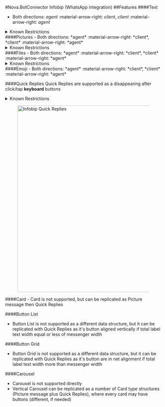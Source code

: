 #Nova.BotConnector Infobip (WhatsApp integration)
##Features
####Text
- Both directions: *agent* :material-arrow-right: *client*, *client* :material-arrow-right: *agent*

<details><summary>Known Restrictions</summary>
<p>
```
• Text character limit: 65,536 (counting the spaces)
```
</p>
</details>
####Pictures
- Both directions: *agent* :material-arrow-right: *client*, *client* :material-arrow-right: *agent*

<details><summary>Known Restrictions</summary>
<p>
```
• Picture (and all other media) size limit up to 16 MB
```
</p>
</details>
####Files
- Both directions: *agent* :material-arrow-right: *client*, *client* :material-arrow-right: *agent*

<details><summary>Known Restrictions</summary>
<p>
```
• File size limit up to 100 MB
• Video (and all other media) size limit up to 16 MB
```
</p>
</details>
####Emoji
- Both directions: *agent* :material-arrow-right: *client*, *client* :material-arrow-right: *agent*

####Quick Replies
Quick Replies are supported as a disappearing after click/tap **keyboard** buttons
<details><summary>Known Restrictions</summary>
<p>
```
• Type: Custom Template
• Message templates are created in the Infobip Manager, which is part of your Infobip Account in the Facebook Business Manager
• Template needs to be approved by Facebook
• Maximum 3 buttons
• Maximum header length 60 characters 
• Maximum message length 1,024 characters
• Maximum label length (button text) up to 20 characters
```
</p>
</details>
<figure> <img src="/novadocs/components/botconnector/examples/InfobipConnectorQuickReplies.png" title="Infobip Quick Replies" width="600" height"500"> </a> </figure>
####Card
- Card is not supported, but can be replicated as Picture message then Quick Replies

####Button List
- Button List is not supported as a different data structure, but it can be replicated with Quick Replies as it's button aligned vertically if total label text width equal or less of messenger width

####Button Grid
- Button Grid is not supported as a different data structure, but it can be replicated with Quick Replies as it's button are in net alignment if total label text width more than messenger width 

####Carousel
- Carousel is not supported directly
- Vertical Carousel can be replicated as a number of Card type structures (Picture message plus Quick Replies), where every card may have buttons (different, if needed)